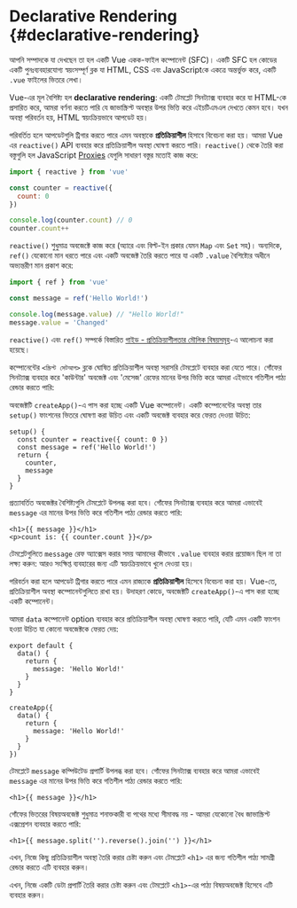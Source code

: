 # Declarative Rendering {#declarative-rendering}

<div class="sfc">

আপনি সম্পাদকে যা দেখছেন তা হল একটি Vue একক-ফাইল কম্পোনেন্ট (SFC)। একটি SFC হল কোডের একটি পুনঃব্যবহারযোগ্য স্বয়ংসম্পূর্ণ ব্লক যা HTML, CSS এবং JavaScriptকে একত্রে অন্তর্ভুক্ত করে, একটি `.vue` ফাইলের ভিতরে লেখা।

</div>

Vue-এর মূল বৈশিষ্ট্য হল **declarative rendering**: একটি টেমপ্লেট সিনট্যাক্স ব্যবহার করে যা HTML-কে প্রসারিত করে, আমরা বর্ণনা করতে পারি যে জাভাস্ক্রিপ্ট অবস্থার উপর ভিত্তি করে এইচটিএমএল দেখতে কেমন হবে। যখন অবস্থা পরিবর্তন হয়, HTML স্বয়ংক্রিয়ভাবে আপডেট হয়।

<div class="composition-api">

পরিবর্তিত হলে আপডেটগুলি ট্রিগার করতে পারে এমন অবস্থাকে **প্রতিক্রিয়াশীল** হিসাবে বিবেচনা করা হয়। আমরা Vue এর `reactive()` API ব্যবহার করে প্রতিক্রিয়াশীল অবস্থা ঘোষণা করতে পারি। `reactive()` থেকে তৈরি করা বস্তুগুলি হল JavaScript [Proxies](https://developer.mozilla.org/en-US/docs/Web/JavaScript/Reference/Global_Objects/Proxy) যেগুলি সাধারণ বস্তুর মতোই কাজ করে:

```js
import { reactive } from 'vue'

const counter = reactive({
  count: 0
})

console.log(counter.count) // 0
counter.count++
```

`reactive()` শুধুমাত্র অবজেক্টে কাজ করে (অ্যারে এবং বিল্ট-ইন প্রকার যেমন `Map` এবং `Set` সহ)। অন্যদিকে, `ref()` যেকোনো মান ধরতে পারে এবং একটি অবজেক্ট তৈরি করতে পারে যা একটি `.value` বৈশিষ্ট্যের অধীনে অভ্যন্তরীণ মান প্রকাশ করে:

```js
import { ref } from 'vue'

const message = ref('Hello World!')

console.log(message.value) // "Hello World!"
message.value = 'Changed'
```

`reactive()` এবং `ref()` সম্পর্কে বিস্তারিত <a target="_blank" href="/guide/essentials/reactivity-fundamentals.html">গাইড - প্রতিক্রিয়াশীলতার মৌলিক বিষয়সমূহ</a>-এ আলোচনা করা হয়েছে।

<div class="sfc">

 কম্পোনেন্টের `<স্ক্রিপ্ট সেটআপ>` ব্লকে ঘোষিত প্রতিক্রিয়াশীল অবস্থা সরাসরি টেমপ্লেটে ব্যবহার করা যেতে পারে। গোঁফের সিনট্যাক্স ব্যবহার করে 'কাউন্টার' অবজেক্ট এবং 'মেসেজ' রেফের মানের উপর ভিত্তি করে আমরা এইভাবে গতিশীল পাঠ্য রেন্ডার করতে পারি:

</div>

<div class="html">

অবজেক্টটি `createApp()`-এ পাস করা হচ্ছে একটি Vue কম্পোনেন্ট। একটি কম্পোনেন্টের অবস্থা তার `setup()` ফাংশনের ভিতরে ঘোষণা করা উচিত এবং একটি অবজেক্ট ব্যবহার করে ফেরত দেওয়া উচিত:

```js{2,5}
setup() {
  const counter = reactive({ count: 0 })
  const message = ref('Hello World!')
  return {
    counter,
    message
  }
}
```

প্রত্যাবর্তিত অবজেক্টর বৈশিষ্ট্যগুলি টেমপ্লেটে উপলব্ধ করা হবে। গোঁফের সিনট্যাক্স ব্যবহার করে আমরা এভাবেই `message` এর মানের উপর ভিত্তি করে গতিশীল পাঠ্য রেন্ডার করতে পারি:

</div>

```vue-html
<h1>{{ message }}</h1>
<p>count is: {{ counter.count }}</p>
```

টেমপ্লেটগুলিতে `message` রেফ অ্যাক্সেস করার সময় আমাদের কীভাবে `.value` ব্যবহার করার প্রয়োজন ছিল না তা লক্ষ্য করুন: আরও সংক্ষিপ্ত ব্যবহারের জন্য এটি স্বয়ংক্রিয়ভাবে খুলে দেওয়া হয়।

</div>

<div class="options-api">

পরিবর্তন করা হলে আপডেট ট্রিগার করতে পারে এমন রাজ্যকে **প্রতিক্রিয়াশীল** হিসেবে বিবেচনা করা হয়। Vue-তে, প্রতিক্রিয়াশীল অবস্থা কম্পোনেন্টগুলিতে রাখা হয়। <span class="html">উদাহরণ কোডে, অবজেক্টটি `createApp()`-এ পাস করা হচ্ছে একটি কম্পোনেন্ট।</span>

আমরা `data` কম্পোনেন্ট option ব্যবহার করে প্রতিক্রিয়াশীল অবস্থা ঘোষণা করতে পারি, যেটি এমন একটি ফাংশন হওয়া উচিত যা কোনো অবজেক্টকে ফেরত দেয়:

<div class="sfc">

```js{3-5}
export default {
  data() {
    return {
      message: 'Hello World!'
    }
  }
}
```

</div>
<div class="html">

```js{3-5}
createApp({
  data() {
    return {
      message: 'Hello World!'
    }
  }
})
```

</div>

টেমপ্লেটে `message` কম্পিউটেড প্রপার্টি উপলব্ধ করা হবে। গোঁফের সিনট্যাক্স ব্যবহার করে আমরা এভাবেই `message` এর মানের উপর ভিত্তি করে গতিশীল পাঠ্য রেন্ডার করতে পারি:

```vue-html
<h1>{{ message }}</h1>
```

</div>

গোঁফের ভিতরের বিষয়অবজেক্ট শুধুমাত্র শনাক্তকারী বা পথের মধ্যে সীমাবদ্ধ নয় - আমরা যেকোনো বৈধ জাভাস্ক্রিপ্ট এক্সপ্রেশন ব্যবহার করতে পারি:

```vue-html
<h1>{{ message.split('').reverse().join('') }}</h1>
```

<div class="composition-api">

এখন, নিজে কিছু প্রতিক্রিয়াশীল অবস্থা তৈরি করার চেষ্টা করুন এবং টেমপ্লেটে `<h1>` এর জন্য গতিশীল পাঠ্য সামগ্রী রেন্ডার করতে এটি ব্যবহার করুন।

</div>

<div class="options-api">

এখন, নিজে একটি ডেটা প্রপার্টি তৈরি করার চেষ্টা করুন এবং টেমপ্লেটে `<h1>`-এর পাঠ্য বিষয়অবজেক্ট হিসেবে এটি ব্যবহার করুন।

</div>
